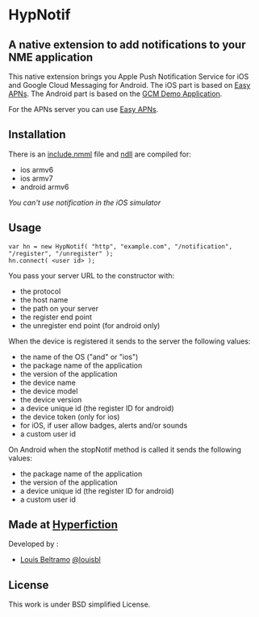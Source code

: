 HypNotif
========
A native extension to add notifications to your NME application
---------------------------------------------------------------

This native extension brings you Apple Push Notification Service for iOS and Google Cloud Messaging for Android.
The iOS part is based on [Easy APNs](https://github.com/manifestinteractive/easyapns).
The Android part is based on the [GCM Demo Application](http://developer.android.com/google/gcm/demo.html).

For the APNs server you can use [Easy APNs](https://github.com/manifestinteractive/easyapns).

Installation
------------
There is an [include.nmml](https://github.com/hyperfiction/HypNotif/blob/master/include.nmml) file and [ndll](https://github.com/hyperfiction/HypNotif/tree/master/ndll) are compiled for:
* ios armv6
* ios armv7
* android armv6

*You can't use notification in the iOS simulator*


Usage
-----

    var hn = new HypNotif( "http", "example.com", "/notification", "/register", "/unregister" );
    hn.connect( <user id> );

You pass your server URL to the constructor with:
* the protocol
* the host name
* the path on your server
* the register end point
* the unregister end point (for android only)

When the device is registered it sends to the server the following values:
* the name of the OS ("and" or "ios")
* the package name of the application
* the version of the application
* the device name
* the device model
* the device version
* a device unique id (the register ID for android)
* the device token (only for ios)
* for iOS, if user allow badges, alerts and/or sounds
* a custom user id

On Android when the stopNotif method is called it sends the following values:
* the package name of the application
* the version of the application
* a device unique id (the register ID for android)
* a custom user id

Made at [Hyperfiction](http://hyperfiction.fr)
----------------------------------------------
Developed by :
- [Louis Beltramo](https://github.com/louisbl) [@louisbl](https://twitter.com/louisbl)

License
-------
This work is under BSD simplified License.
